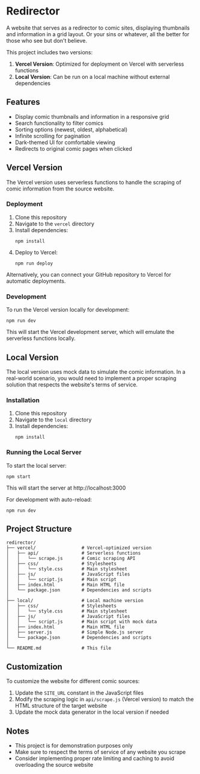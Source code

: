 # Redirector

A website that serves as a redirector to comic sites, displaying thumbnails and information in a grid layout.
Or your sins or whatever, all the better for those who see but don't believe.

This project includes two versions:

1. **Vercel Version**: Optimized for deployment on Vercel with serverless functions
2. **Local Version**: Can be run on a local machine without external dependencies

## Features

- Display comic thumbnails and information in a responsive grid
- Search functionality to filter comics
- Sorting options (newest, oldest, alphabetical)
- Infinite scrolling for pagination
- Dark-themed UI for comfortable viewing
- Redirects to original comic pages when clicked

## Vercel Version

The Vercel version uses serverless functions to handle the scraping of comic information from the source website.

### Deployment

1. Clone this repository
2. Navigate to the `vercel` directory
3. Install dependencies:
   ```
   npm install
   ```
4. Deploy to Vercel:
   ```
   npm run deploy
   ```

Alternatively, you can connect your GitHub repository to Vercel for automatic deployments.

### Development

To run the Vercel version locally for development:

```
npm run dev
```

This will start the Vercel development server, which will emulate the serverless functions locally.

## Local Version

The local version uses mock data to simulate the comic information. In a real-world scenario, you would need to implement a proper scraping solution that respects the website's terms of service.

### Installation

1. Clone this repository
2. Navigate to the `local` directory
3. Install dependencies:
   ```
   npm install
   ```

### Running the Local Server

To start the local server:

```
npm start
```

This will start the server at http://localhost:3000

For development with auto-reload:

```
npm run dev
```

## Project Structure

```
redirector/
├── vercel/                 # Vercel-optimized version
│   ├── api/                # Serverless functions
│   │   └── scrape.js       # Comic scraping API
│   ├── css/                # Stylesheets
│   │   └── style.css       # Main stylesheet
│   ├── js/                 # JavaScript files
│   │   └── script.js       # Main script
│   ├── index.html          # Main HTML file
│   └── package.json        # Dependencies and scripts
│
├── local/                  # Local machine version
│   ├── css/                # Stylesheets
│   │   └── style.css       # Main stylesheet
│   ├── js/                 # JavaScript files
│   │   └── script.js       # Main script with mock data
│   ├── index.html          # Main HTML file
│   ├── server.js           # Simple Node.js server
│   └── package.json        # Dependencies and scripts
│
└── README.md               # This file
```

## Customization

To customize the website for different comic sources:

1. Update the `SITE_URL` constant in the JavaScript files
2. Modify the scraping logic in `api/scrape.js` (Vercel version) to match the HTML structure of the target website
3. Update the mock data generator in the local version if needed

## Notes

- This project is for demonstration purposes only
- Make sure to respect the terms of service of any website you scrape
- Consider implementing proper rate limiting and caching to avoid overloading the source website
